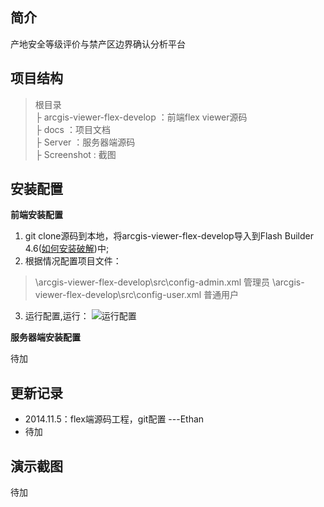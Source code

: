 简介
--
产地安全等级评价与禁产区边界确认分析平台

项目结构
----
> 根目录<br>
> ├ arcgis-viewer-flex-develop ：前端flex viewer源码<br>
> ├ docs ：项目文档<br>
> ├ Server ：服务器端源码<br>
> ├ Screenshot : 截图<br>

安装配置
----

**前端安装配置**

1. git clone源码到本地，将arcgis-viewer-flex-develop导入到Flash Builder 4.6([如何安装破解](http://blog.xlanlab.com/index.php/archives/7/))中;
2. 根据情况配置项目文件：
> \arcgis-viewer-flex-develop\src\config-admin.xml 管理员
> \arcgis-viewer-flex-develop\src\config-user.xml  普通用户

3. 运行配置,运行：
![运行配置](http://t1.qpic.cn/mblogpic/32f142b5c18e7d70a0fe/2000)

**服务器端安装配置**

待加

更新记录
----

 - 2014.11.5：flex端源码工程，git配置  ---Ethan
 - 待加


演示截图
----
待加
